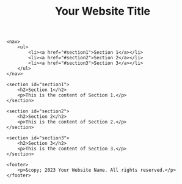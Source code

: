 <!DOCTYPE html>
<html lang="en">

<head>
    <meta charset="UTF-8">
    <meta name="viewport" content="width=device-width, initial-scale=1.0">
    <title>Your Page Title</title>
</head>

<body>
    <header>
        <h1>Your Website Title</h1>
    </header>

    <nav>
        <ul>
            <li><a href="#section1">Section 1</a></li>
            <li><a href="#section2">Section 2</a></li>
            <li><a href="#section3">Section 3</a></li>
        </ul>
    </nav>

    <section id="section1">
        <h2>Section 1</h2>
        <p>This is the content of Section 1.</p>
    </section>

    <section id="section2">
        <h2>Section 2</h2>
        <p>This is the content of Section 2.</p>
    </section>

    <section id="section3">
        <h2>Section 3</h2>
        <p>This is the content of Section 3.</p>
    </section>

    <footer>
        <p>&copy; 2023 Your Website Name. All rights reserved.</p>
    </footer>
</body>

</html>
